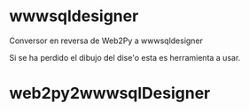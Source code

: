 # wwwsqldesigner
Conversor en reversa de Web2Py a wwwsqldesigner

Si se ha perdido el dibujo del dise'o esta es herramienta a usar.

# web2py2wwwsqlDesigner
